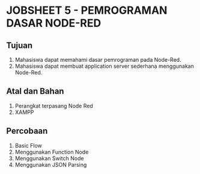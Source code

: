 # JOBSHEET 5 - PEMROGRAMAN DASAR NODE-RED

## Tujuan
1) Mahasiswa dapat memahami dasar pemrograman pada Node-Red.
2) Mahasiswa dapat membuat application server sederhana menggunakan Node-Red.

## Atal dan Bahan
1. Perangkat terpasang Node Red
2. XAMPP

## Percobaan
1. Basic Flow
2. Menggunakan Function Node
3. Menggunakan Switch Node
4. Menggunakan JSON Parsing
